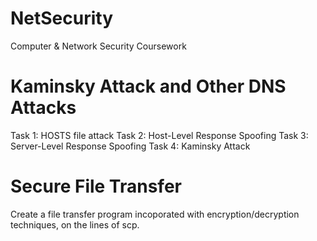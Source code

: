 # NetSecurity
Computer &amp; Network Security Coursework

# Kaminsky Attack and Other DNS Attacks
Task 1: HOSTS file attack
Task 2: Host-Level Response Spoofing 
Task 3: Server-Level Response Spoofing
Task 4: Kaminsky Attack

# Secure File Transfer
Create a file transfer program incoporated with encryption/decryption techniques, on the lines of scp.
